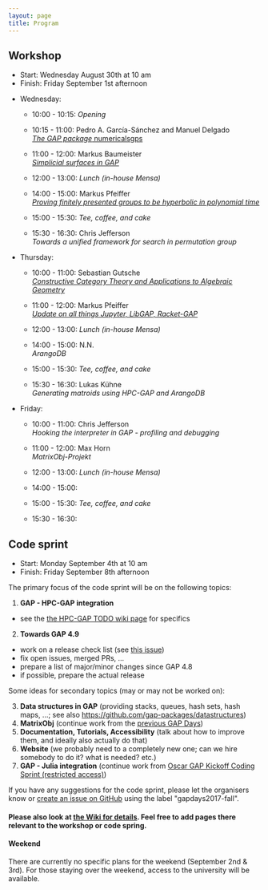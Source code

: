 ```yaml
---
layout: page
title: Program
---
```



## Workshop
* Start: Wednesday August 30th at 10 am
* Finish: Friday September 1st afternoon

- Wednesday:
  - 10:00 - 10:15: *Opening*
  - 10:15 - 11:00:
                   Pedro A. García-Sánchez and Manuel Delgado <br>
                   [*The GAP package* numericalsgps](/gapdays2017-fall/abstracts/numericalsgps)
  - 11:00 - 12:00:
                    Markus Baumeister <br>
                   [*Simplicial surfaces in GAP*](/gapdays2017-fall/SimplicialSurfaces.pdf)

  - 12:00 - 13:00: *Lunch (in-house Mensa)*
  
  - 14:00 - 15:00:
                   Markus Pfeiffer <br>
                   [*Proving finitely presented groups to be hyperbolic in polynomial time*](/gapdays2017-fall/abstracts/FP)
  - 15:00 - 15:30: *Tee, coffee, and cake*
  - 15:30 - 16:30:
                   Chris Jefferson <br>
                   *Towards a unified framework for search in permutation group*

- Thursday:
  - 10:00 - 11:00:
                   Sebastian Gutsche <br>
                   [*Constructive Category Theory and Applications to Algebraic Geometry*](/gapdays2017-fall/abstracts/CAP)
  - 11:00 - 12:00:
                    Markus Pfeiffer <br>
                   [*Update on all things Jupyter, LibGAP, Racket-GAP*](/gapdays2017-fall/abstracts/Jupyter)

  - 12:00 - 13:00: *Lunch (in-house Mensa)*
  
  - 14:00 - 15:00:
                   N.N. <br>
                   *ArangoDB*
  - 15:00 - 15:30: *Tee, coffee, and cake*
  - 15:30 - 16:30:
                    Lukas Kühne <br>
                   *Generating matroids using HPC-GAP and ArangoDB*

- Friday:
  - 10:00 - 11:00:
                   Chris Jefferson <br>
                   *Hooking the interpreter in GAP - profiling and debugging*
  - 11:00 - 12:00:
                   Max Horn <br>
                   *MatrixObj-Projekt*

  - 12:00 - 13:00: *Lunch (in-house Mensa)*
  
  - 14:00 - 15:00:
  - 15:00 - 15:30: *Tee, coffee, and cake*
  - 15:30 - 16:30:

<!--
The focus of the workshop will be on presenting research and development related to GAP. __Please submit proposals__ (e.g., topics you want to see covered, or title of a talk you could give) to the organisers (<gapdays2017-fall@gapdays.de>).
-->

## Code sprint
* Start: Monday September 4th at 10 am
* Finish: Friday September 8th afternoon

The primary focus of the code sprint will be on the following topics:

1. __GAP - HPC-GAP integration__
  - see the [the HPC-GAP TODO wiki page](https://github.com/gap-system/gap/wiki/HPC-GAP-TODO) for specifics
2. __Towards GAP 4.9__
  - work on a release check list (see [this issue](https://github.com/gap-system/gap/issues/1477))
  - fix open issues, merged PRs, ...
  - prepare a list of major/minor changes since GAP 4.8
  - if possible, prepare the actual release

Some ideas for secondary topics (may or may not be worked on):

3. __Data structures in GAP__ (providing stacks, queues, hash sets, hash maps, ...; see also <https://github.com/gap-packages/datastructures>)
4. __MatrixObj__ (continue work from the [previous GAP Days](http://gapdays.de/gapdays2017-spring/10_topic/))
5. __Documentation, Tutorials, Accessibility__ (talk about how to improve them, and ideally also actually do that)
6. __Website__ (we probably need to a completely new one; can we hire somebody to do it? what is needed? etc.)
4. __GAP - Julia integration__ (continue work from [Oscar GAP Kickoff Coding Sprint (restricted access)](https://github.com/oscar-system/OSCAR/wiki/Oscar-GAP-Kickoff-Coding-Sprint))

If you have any suggestions for the code sprint, please let the organisers know or [create an issue on GitHub](https://github.com/gap-system/gap/issues) using the label "gapdays2017-fall".


#### Please also look at [the Wiki for details](https://github.com/gapdays/gapdays2017-fall/wiki). Feel free to add pages there relevant to the workshop or code spring.

#### Weekend
There are currently no specific plans for the weekend (September 2nd & 3rd). For those staying over the weekend, access to the university will be available.
